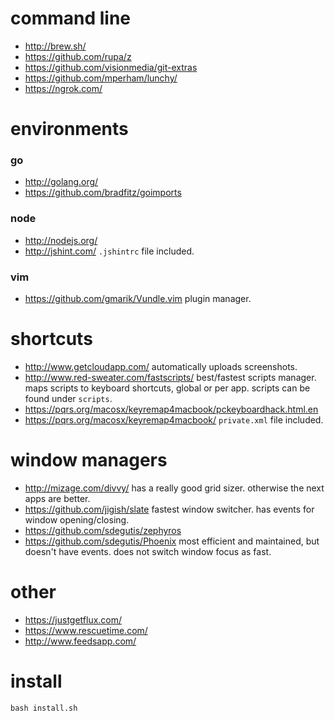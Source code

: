 # command line
* http://brew.sh/
* https://github.com/rupa/z
* https://github.com/visionmedia/git-extras
* https://github.com/mperham/lunchy/
* https://ngrok.com/

# environments
### go
* http://golang.org/
* https://github.com/bradfitz/goimports

### node
* http://nodejs.org/
* http://jshint.com/
  `.jshintrc` file included.

### vim
* https://github.com/gmarik/Vundle.vim
  plugin manager.

# shortcuts
* http://www.getcloudapp.com/
  automatically uploads screenshots.
* http://www.red-sweater.com/fastscripts/
  best/fastest scripts manager. maps scripts to keyboard shortcuts, global or per app. scripts can be found under `scripts`.
* https://pqrs.org/macosx/keyremap4macbook/pckeyboardhack.html.en
* https://pqrs.org/macosx/keyremap4macbook/
  `private.xml` file included.

# window managers
* http://mizage.com/divvy/
  has a really good grid sizer. otherwise the next apps are better.
* https://github.com/jigish/slate
  fastest window switcher. has events for window opening/closing.
* https://github.com/sdegutis/zephyros
* https://github.com/sdegutis/Phoenix
  most efficient and maintained, but doesn't have events. does not switch window focus as fast.

# other
* https://justgetflux.com/
* https://www.rescuetime.com/
* http://www.feedsapp.com/
 
# install

    bash install.sh
